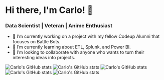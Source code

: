 # Hi there, I'm Carlo! 👋
### Data Scientist | Veteran | Anime Enthusiast


- 🔭 I’m currently working on a project with my fellow Codeup Alumni that focuses on Battle Bots.
- 🌱 I’m currently learning about ETL, Splunk, and Power BI.
- 👯 I’m looking to collaborate with anyone who wants to turn their interesting ideas into projects. 

![Carlo's GitHub stats](https://github-readme-stats.vercel.app/api?username=carlopdeleon&show_icons=true&theme=gruvbox)
![Carlo's GitHub stats](https://github-readme-stats.vercel.app/api?username=carlopdeleon&show_icons=true&theme=cobalt)
![Carlo's GitHub stats](https://github-readme-stats.vercel.app/api?username=carlopdeleon&show_icons=true&theme=transparent)
![Carlo's GitHub stats](https://github-readme-stats.vercel.app/api?username=carlopdeleon&show_icons=true&theme=merko)
![Carlo's GitHub stats](https://github-readme-stats.vercel.app/api?username=carlopdeleon&show_icons=true&theme=tokyonight)


<!--
**carlopdeleon/carlopdeleon** is a ✨ _special_ ✨ repository because its `README.md` (this file) appears on your GitHub profile.

Here are some ideas to get you started:

- 🔭 I’m currently working on my capstone project " The STAARs of Texas High Schools." 
- 🌱 I’m currently learning the ins and outs of data science at Codeup.
- 👯 I’m looking to collaborate with anyone who wants to turn their interesting ideas into projects. 
- 🤔 I’m looking for help with ...
- 💬 Ask me about ...
- 📫 How to reach me: ...
- 😄 Pronouns: ...
- ⚡ Fun fact: ...
-->
